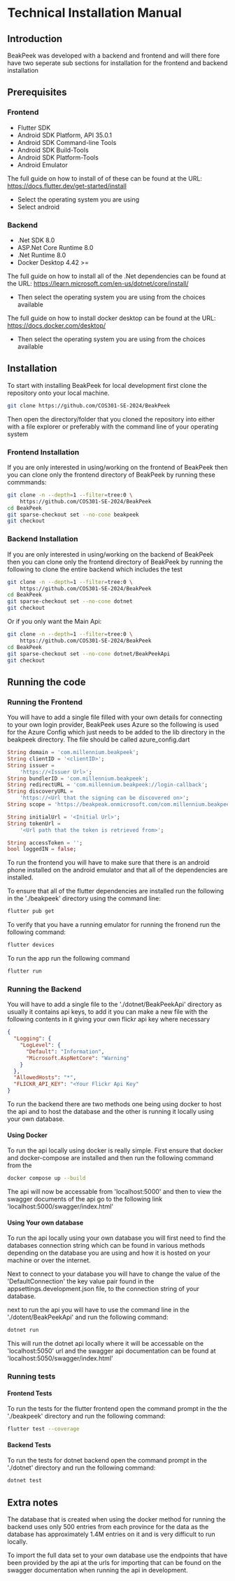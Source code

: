 # Technical Installation Manual

## Introduction

BeakPeek was developed with a backend and frontend and will there fore have two
seperate sub sections for installation for the frontend and backend installation

## Prerequisites

### Frontend

- Flutter SDK
- Android SDK Platform, API 35.0.1
- Android SDK Command-line Tools
- Android SDK Build-Tools
- Android SDK Platform-Tools
- Android Emulator

The full guide on how to install of of these can be found at the URL:
<https://docs.flutter.dev/get-started/install>

- Select the operating system you are using
- Select android

### Backend

- .Net SDK 8.0
- ASP.Net Core Runtime 8.0
- .Net Runtime 8.0
- Docker Desktop 4.42 >=

The full guide on how to install all of the .Net dependencies can be found at
the URL:
<https://learn.microsoft.com/en-us/dotnet/core/install/>

- Then select the operating system you are using from the choices available

The full guide on how to install docker desktop can be found at the URL:
<https://docs.docker.com/desktop/>

- Then select the operating system you are using from the choices available

## Installation

To start with installing BeakPeek for local development first clone the
repository onto your local machine.

```bash
git clone https://github.com/COS301-SE-2024/BeakPeek
```

Then open the directory/folder that you cloned the repository into either with a
file explorer or preferably with the command line of your operating system

### Frontend Installation

If you are only interested in using/working on the frontend of BeakPeek then you
can clone only the frontend directory of BeakPeek by running these commmands:

```bash
git clone -n --depth=1 --filter=tree:0 \
    https://github.com/COS301-SE-2024/BeakPeek
cd BeakPeek
git sparse-checkout set --no-cone beakpeek
git checkout
```

### Backend Installation

If you are only interested in using/working on the backend of BeakPeek then you
can clone only the frontend directory of BeakPeek by running the following to
clone the entire backend which includes the test

```bash
git clone -n --depth=1 --filter=tree:0 \
    https://github.com/COS301-SE-2024/BeakPeek
cd BeakPeek
git sparse-checkout set --no-cone dotnet
git checkout
```

Or if you only want the Main Api:

```bash
git clone -n --depth=1 --filter=tree:0 \
    https://github.com/COS301-SE-2024/BeakPeek
cd BeakPeek
git sparse-checkout set --no-cone dotnet/BeakPeekApi
git checkout
```

## Running the code

### Running the Frontend

You will have to add a single file filled with your own details for connecting
to your own login provider, BeakPeek uses Azure so the following is used for the
Azure Config which just needs to be added to the lib directory in the beakpeek
directory. The file should be called azure_config.dart

```dart
String domain = 'com.millennium.beakpeek';
String clientID = '<clientID>';
String issuer =
    'https://<Issuer Url>';
String bundlerID = 'com.millennium.beakpeek';
String redirectURL = 'com.millennium.beakpeek://login-callback';
String discoveryURL =
    'https://<Url that the signing can be discovered on>';
String scope = 'https://beakpeak.onmicrosoft.com/com.millennium.beakpeek/callback';

String initialUrl = '<Initial Url>';
String tokenUrl =
    '<Url path that the token is retrieved from>';

String accessToken = '';
bool loggedIN = false;
```

To run the frontend you will have to make sure that there is an android phone
installed on the android emulator and that all of the dependencies are
installed.

To ensure that all of the flutter dependencies are installed run the following
in the './beakpeek' directory using the command line:

```bash
flutter pub get
```

To verify that you have a running emulator for running the fronend run the
following command:

```bash
flutter devices
```

To run the app run the following command

```bash
flutter run
```

### Running the Backend

You will have to add a single file to the './dotnet/BeakPeekApi' directory as
usually it contains api keys, to add it you can make a new file with the
following contents in it giving your own flickr api key where necessary

```json
{
  "Logging": {
    "LogLevel": {
      "Default": "Information",
      "Microsoft.AspNetCore": "Warning"
    }
  },
  "AllowedHosts": "*",
  "FLICKR_API_KEY": "<Your Flickr Api Key"
}
```

To run the backend there are two methods one being using docker to host the api
and to host the database and the other is running it locally using your own
database.

#### Using Docker

To run the api locally using docker is really simple. First ensure that docker
and docker-compose are installed and then run the following command from the

```bash
docker compose up --build
```

The api will now be accessable from 'localhost:5000' and then to view the
swagger documents of the api go to the following link 'localhost:5000/swagger/index.html'

#### Using Your own database

To run the api locally using your own database you will first need to find the
databases connection string which can be found in various methods depending on
the database you are using and how it is hosted on your machine or over the
internet.

Next to connect to your database you will have to change the value of the 'DefaultConnection'
the key value pair found in the appsettings.development.json file, to the
connection string of your database.

next to run the api you will have to use the command line in the './dotent/BeakPeekApi'
and run the following command:

```bash
dotnet run
```

This will run the dotnet api locally where it will be accessable on the 'localhost:5050'
url and the swagger api documentation can be found at 'localhost:5050/swagger/index.html'

### Running tests

#### Frontend Tests

To run the tests for the flutter frontend open the command prompt in the the
'./beakpeek' directory and run the following command:

```bash
flutter test --coverage
```

#### Backend Tests

To run the tests for dotnet backend open the command prompt in the './dotnet'
directory and run the following command:

```bash
dotnet test
```

## Extra notes

The database that is created when using the docker method for running the
backend uses only 500 entries from each province for the data as the database
has approximately 1.4M entries on it and is very difficult to run locally.

To import the full data set to your own database use the endpoints that have
been provided by the api at the urls for importing that can be found on the
swagger documentation when running the api in development.
